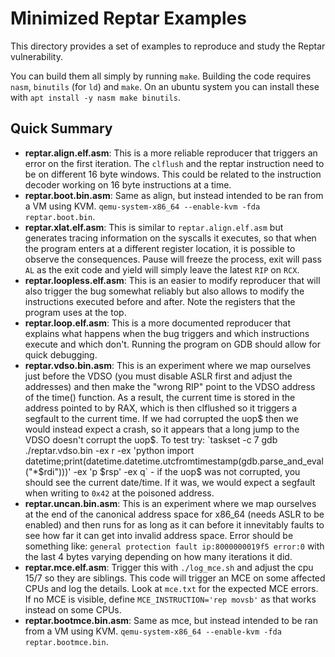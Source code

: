 # Minimized Reptar Examples

This directory provides a set of examples to reproduce and study the Reptar vulnerability.

You can build them all simply by running `make`. Building the code requires `nasm`, `binutils` (for `ld`) and `make`. On an ubuntu system you can install these with `apt install -y nasm make binutils`.

## Quick Summary

- **reptar.align.elf.asm**: This is a more reliable reproducer that triggers an error on the first iteration. The `clflush` and the reptar instruction need to be on different 16 byte windows. This could be related to the instruction decoder working on 16 byte instructions at a time.
- **reptar.boot.bin.asm**: Same as align, but instead intended to be ran from a VM using KVM. `qemu-system-x86_64 --enable-kvm -fda reptar.boot.bin`.
- **reptar.xlat.elf.asm**: This is similar to `reptar.align.elf.asm` but generates tracing information on the syscalls it executes, so that when the program enters at a different register location, it is possible to observe the consequences. Pause will freeze the process, exit will pass `AL` as the exit code and yield will simply leave the latest `RIP` on `RCX`.
- **reptar.loopless.elf.asm**: This is an easier to modify reproducer that will also trigger the bug somewhat reliably but also allows to modify the instructions executed before and after. Note the registers that the program uses at the top.
- **reptar.loop.elf.asm**: This is a more documented reproducer that explains what happens when the bug triggers and which instructions execute and which don't. Running the program on GDB should allow for quick debugging.
- **reptar.vdso.bin.asm**: This is an experiment where we map ourselves just before the VDSO (you must disable ASLR first and adjust the addresses) and then make the "wrong RIP" point to the VDSO address of the time() function. As a result, the current time is stored in the address pointed to by RAX, which is then clflushed so it triggers a segfault to the current time. If we had corrupted the uop$ then we would instead expect a crash, so it appears that a long jump to the VDSO doesn't corrupt the uop$. To test try: `taskset -c 7 gdb ./reptar.vdso.bin  -ex r -ex 'python import datetime;print(datetime.datetime.utcfromtimestamp(gdb.parse_and_eval("*$rdi")))' -ex 'p $rsp' -ex q` - if the uop$ was not corrupted, you should see the current date/time. If it was, we would expect a segfault when writing to `0x42` at the poisoned address.
- **reptar.uncan.bin.asm**: This is an experiment where we map ourselves at the end of the canonical address space for x86_64 (needs ASLR to be enabled) and then runs for as long as it can before it innevitably faults to see how far it can get into invalid address space. Error should be something like: `general protection fault ip:8000000019f5 error:0` with the last 4 bytes varying depending on how many iterations it did.
- **reptar.mce.elf.asm**: Trigger this with `./log_mce.sh` and adjust the cpu 15/7 so they are siblings. This code will trigger an MCE on some affected CPUs and log the details. Look at `mce.txt` for the expected MCE errors. If no MCE is visible, define `MCE_INSTRUCTION='rep movsb'` as that works instead on some CPUs.
- **reptar.bootmce.bin.asm**: Same as mce, but instead intended to be ran from a VM using KVM. `qemu-system-x86_64 --enable-kvm -fda reptar.bootmce.bin`.
